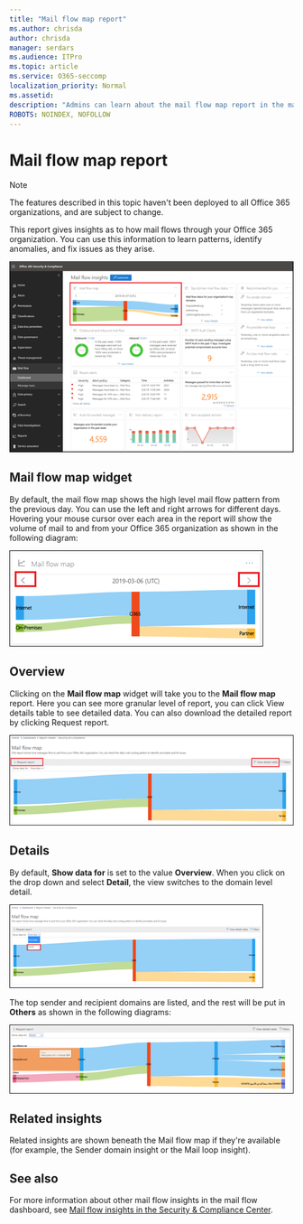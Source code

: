```yaml
---
title: "Mail flow map report"
ms.author: chrisda
author: chrisda
manager: serdars
ms.audience: ITPro
ms.topic: article
ms.service: O365-seccomp
localization_priority: Normal
ms.assetid: 
description: "Admins can learn about the mail flow map report in the mail flow dashboard in the Office 365 Security & Compliance Center."
ROBOTS: NOINDEX, NOFOLLOW
---
```


# Mail flow map report

> [!NOTE]
> The features described in this topic haven't been deployed to all Office 365 organizations, and are subject to change.

This report gives insights as to how mail flows through your Office 365 organization. You can use this information to learn patterns, identify anomalies, and fix issues as they arise.

![The Mail flow map report in the mail flow dashboard in the Office 365 Security & Compliance Center](media/mail-flow-map-selected.png)

## Mail flow map widget

By default, the mail flow map shows the high level mail flow pattern from the previous day. You can use the left and right arrows for different days. Hovering your mouse cursor over each area in the report will show the volume of mail to and from your Office 365 organization as shown in the following diagram:

![Left and right arrows in the Mail flow map widget](media/mail-flow-map-widget.png)

## Overview

Clicking on the **Mail flow map** widget will take you to the **Mail flow map** report. Here you can see more granular level of report, you can click View details table to see detailed data. You can also download the detailed report by clicking Request report.

![Overview view in the Mail flow map report](media/mail-flow-map-overview.png)

## Details

By default, **Show data for** is set to the value **Overview**. When you click on the drop down and select **Detail**, the view switches to the domain level detail.

![Select Detail in Show data for in Overview view in the Mail flow map report](media/mail-flow-map-select-detail.png)

The top sender and recipient domains are listed, and the rest will be put in **Others** as shown in the following diagrams:

![Details view in the Mail flow map report](media/mail-flow-map-detail.png)

## Related insights

Related insights are shown beneath the Mail flow map if they're available (for example, the Sender domain insight or the Mail loop insight).

## See also

For more information about other mail flow insights in the mail flow dashboard, see [Mail flow insights in the Security & Compliance Center](mail-flow-insights-v2.md).